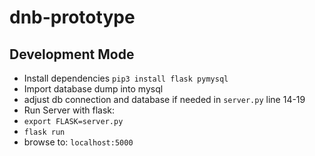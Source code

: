 # dnb-prototype

## Development Mode

* Install dependencies `pip3 install flask pymysql`
* Import database dump into mysql 
* adjust db connection and database if needed in `server.py` line 14-19 
* Run Server with flask:
* `export FLASK=server.py`
* `flask run`
* browse to: `localhost:5000`